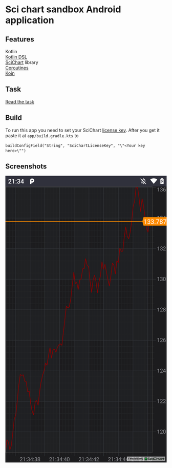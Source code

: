 # Sci chart sandbox Android application
## Features
Kotlin<br>
[Kotlin DSL]()<br>
[SciChart](https://www.scichart.com/downloads/) library<br>
[Coroutines](https://github.com/Kotlin/kotlinx.coroutines/blob/master/coroutines-guide.md)<br>
[Koin](https://insert-koin.io/)

## Task
[Read the task](https://github.com/SJOwl/demo-scichart/blob/master/test-task.pdf)

## Build
To run this app you need to set your SciChart [license key](https://www.scichart.com/licensing-scichart-android/).
After you get it paste it at `app/build.gradle.kts` to
```
buildConfigField("String", "SciChartLicenseKey", "\"<Your key here>\"")
```

## Screenshots
![Screenshot](./demo.png?raw=true)
